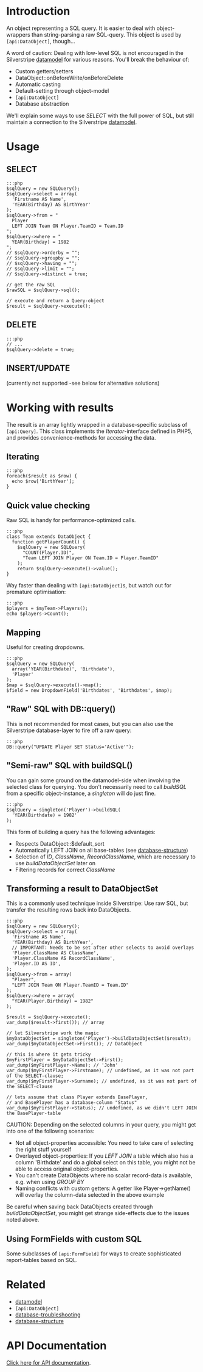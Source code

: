 # Introduction

An object representing a SQL query. It is easier to deal with object-wrappers than string-parsing a raw SQL-query. This
object is used by `[api:DataObject]`, though...

A word of caution: Dealing with low-level SQL is not encouraged in the Silverstripe [datamodel](datamodel) for various
reasons. You'll break the behaviour of:

*  Custom getters/setters
*  DataObject::onBeforeWrite/onBeforeDelete
*  Automatic casting
*  Default-setting through object-model
*  `[api:DataObject]`
*  Database abstraction

We'll explain some ways to use *SELECT* with the full power of SQL, but still maintain a connection to the Silverstripe
[datamodel](datamodel).

# Usage


## SELECT

	:::php
	$sqlQuery = new SQLQuery();
	$sqlQuery->select = array(
	  'Firstname AS Name',
	  'YEAR(Birthday) AS BirthYear'
	);
	$sqlQuery->from = "
	  Player
	  LEFT JOIN Team ON Player.TeamID = Team.ID
	";
	$sqlQuery->where = "
	  YEAR(Birthday) = 1982
	";
	// $sqlQuery->orderby = "";
	// $sqlQuery->groupby = "";
	// $sqlQuery->having = "";
	// $sqlQuery->limit = "";
	// $sqlQuery->distinct = true;
	
	// get the raw SQL
	$rawSQL = $sqlQuery->sql();
	
	// execute and return a Query-object
	$result = $sqlQuery->execute();


## DELETE

	:::php
	// ...
	$sqlQuery->delete = true;


## INSERT/UPDATE

(currently not supported -see below for alternative solutions)

# Working with results

The result is an array lightly wrapped in a database-specific subclass of `[api:Query]`. This class implements the
*Iterator*-interface defined in PHP5, and provides convenience-methods for accessing the data.

## Iterating

	:::php
	foreach($result as $row) {
	  echo $row['BirthYear'];
	}


## Quick value checking

Raw SQL is handy for performance-optimized calls. 

	:::php
	class Team extends DataObject {
	  function getPlayerCount() {
	    $sqlQuery = new SQLQuery(
	      "COUNT(Player.ID)",
	      "Team LEFT JOIN Player ON Team.ID = Player.TeamID"
	    );
	    return $sqlQuery->execute()->value();
	}

Way faster than dealing with `[api:DataObject]`s, but watch out for premature optimisation:

	:::php
	$players = $myTeam->Players();
	echo $players->Count();


## Mapping

Useful for creating dropdowns.

	:::php
	$sqlQuery = new SQLQuery(
	  array('YEAR(Birthdate)', 'Birthdate'),
	  'Player'
	);
	$map = $sqlQuery->execute()->map();
	$field = new DropdownField('Birthdates', 'Birthdates', $map);


## "Raw" SQL with DB::query()

This is not recommended for most cases, but you can also use the Silverstripe database-layer to fire off a raw query:

	:::php
	DB::query("UPDATE Player SET Status='Active'");


## "Semi-raw" SQL with buildSQL()

You can gain some ground on the datamodel-side when involving the selected class for querying. You don't necessarily
need to call *buildSQL* from a specific object-instance, a *singleton* will do just fine.

	:::php
	$sqlQuery = singleton('Player')->buildSQL(
	  'YEAR(Birthdate) = 1982'
	);


This form of building a query has the following advantages:

*  Respects DataObject::$default_sort
*  Automatically LEFT JOIN on all base-tables (see [database-structure](database-structure))
*  Selection of *ID*, *ClassName*, *RecordClassName*, which are necessary to use *buildDataObjectSet* later on
*  Filtering records for correct *ClassName*

## Transforming a result to DataObjectSet

This is a commonly used technique inside Silverstripe: Use raw SQL, but transfer the resulting rows back into
DataObjects.

	:::php
	$sqlQuery = new SQLQuery();
	$sqlQuery->select = array(
	  'Firstname AS Name',
	  'YEAR(Birthday) AS BirthYear',
	  // IMPORTANT: Needs to be set after other selects to avoid overlays
	  'Player.ClassName AS ClassName',
	  'Player.ClassName AS RecordClassName',
	  'Player.ID AS ID',
	);
	$sqlQuery->from = array(
	  "Player",
	  "LEFT JOIN Team ON Player.TeamID = Team.ID"
	);
	$sqlQuery->where = array(
	  "YEAR(Player.Birthday) = 1982"
	);
	
	$result = $sqlQuery->execute();
	var_dump($result->first()); // array
	
	// let Silverstripe work the magic
	$myDataObjectSet = singleton('Player')->buildDataObjectSet($result);
	var_dump($myDataObjectSet->First()); // DataObject
	
	// this is where it gets tricky
	$myFirstPlayer = $myDataObjectSet->First();
	var_dump($myFirstPlayer->Name); // 'John'
	var_dump($myFirstPlayer->Firstname); // undefined, as it was not part of the SELECT-clause;
	var_dump($myFirstPlayer->Surname); // undefined, as it was not part of the SELECT-clause
	
	// lets assume that class Player extends BasePlayer,
	// and BasePlayer has a database-column "Status"
	var_dump($myFirstPlayer->Status); // undefined, as we didn't LEFT JOIN the BasePlayer-table


CAUTION: Depending on the selected columns in your query, you might get into one of the following scenarios:

*  Not all object-properties accessible: You need to take care of selecting the right stuff yourself
*  Overlayed object-properties: If you *LEFT JOIN* a table which also has a column 'Birthdate' and do a global select on
this table, you might not be able to access original object-properties.
*  You can't create DataObjects where no scalar record-data is available, e.g. when using *GROUP BY*
*  Naming conflicts with custom getters: A getter like Player->getName() will overlay the column-data selected in the
above example

Be careful when saving back DataObjects created through *buildDataObjectSet*, you might get strange side-effects due to
the issues noted above.
## Using FormFields with custom SQL

Some subclasses of `[api:FormField]` for ways to create sophisticated report-tables based on SQL.

# Related

*  [datamodel](datamodel)
*  `[api:DataObject]`
*  [database-troubleshooting](database-troubleshooting)
*  [database-structure](database-structure)

# API Documentation

[Click here for API documentation](http://api.silverstripe.org/trunk/sapphire/SQLQuery.html).
